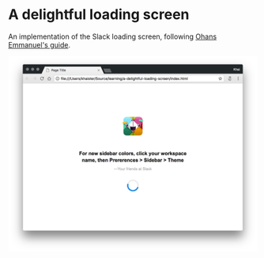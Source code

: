 # A delightful loading screen

An implementation of the Slack loading screen, following [Ohans Emmanuel's guide](https://medium.freecodecamp.org/how-to-build-a-delightful-loading-screen-in-5-minutes-847991da509f).

![screenshot](screenshot.png)